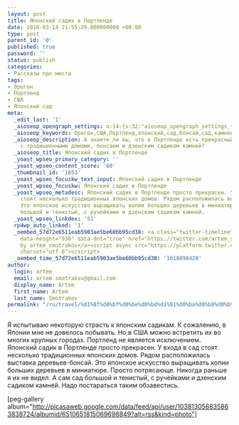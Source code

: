```yaml
---
layout: post
title: Японский садик в Портленде
date: 2018-03-14 21:55:29.000000000 +00:00
type: post
parent_id: '0'
published: true
password: ''
status: publish
categories:
- Рассказы про места
tags:
- Орегон
- Портленд
- США
- Японский сад
meta:
  _edit_last: '1'
  _aioseop_opengraph_settings: a:14:{s:32:"aioseop_opengraph_settings_title";s:0:"";s:31:"aioseop_opengraph_settings_desc";s:0:"";s:36:"aioseop_opengraph_settings_customimg";s:0:"";s:37:"aioseop_opengraph_settings_imagewidth";s:0:"";s:38:"aioseop_opengraph_settings_imageheight";s:0:"";s:32:"aioseop_opengraph_settings_video";s:0:"";s:37:"aioseop_opengraph_settings_videowidth";s:0:"";s:38:"aioseop_opengraph_settings_videoheight";s:0:"";s:35:"aioseop_opengraph_settings_category";s:7:"article";s:34:"aioseop_opengraph_settings_section";s:0:"";s:30:"aioseop_opengraph_settings_tag";s:0:"";s:34:"aioseop_opengraph_settings_setcard";s:7:"summary";s:44:"aioseop_opengraph_settings_customimg_twitter";s:0:"";s:44:"aioseop_opengraph_settings_customimg_checker";s:1:"0";}
  _aioseop_keywords: Орегон,США,Портленд,японский,сад,бонсай,сад,камней
  _aioseop_description: А знаете ли вы, что в Портленде есть прекрасный японский садик
    с традиционными домами, бонсаем и дзенским садиком камней?
  _aioseop_title: Японский садик в Портленде
  _yoast_wpseo_primary_category: ''
  _yoast_wpseo_content_score: '60'
  _thumbnail_id: '1653'
  _yoast_wpseo_focuskw_text_input: Японский садик в Портленде
  _yoast_wpseo_focuskw: Японский садик в Портленде
  _yoast_wpseo_metadesc: Японский садик в Портленде просто прекрасен. У входа в сад
    стоят несколько традиционных японских домов. Рядом расположилась выставка деревьев-бонсай.
    Это японское искусство выращивать копии больших деревьев в миниатюре. А сам сад
    большой и тенистый, с ручейками и дзенским садиком камней.
  _yoast_wpseo_linkdex: '51'
  rp4wp_auto_linked: '1'
  _oembed_57d72e6511eab5903ae5be60bb95cd38: <a class="twitter-timeline" data-width="625"
    data-height="938" data-dnt="true" href="https://twitter.com/artem_smotrakov?ref_src=twsrc%5Etfw">Tweets
    by artem_smotrakov</a><script async src="https://platform.twitter.com/widgets.js"
    charset="utf-8"></script>
  _oembed_time_57d72e6511eab5903ae5be60bb95cd38: '1618098428'
author:
  login: artem
  email: artem.smotrakov@gmail.com
  display_name: Artem
  first_name: Artem
  last_name: Smotrakov
permalink: "/ru/travel/%d1%8f%d0%bf%d0%be%d0%bd%d1%81%d0%ba%d0%b8%d0%b9-%d1%81%d0%b0%d0%b4-%d0%bf%d0%be%d1%80%d1%82%d0%bb%d0%b5%d0%bd%d0%b4.html"
---
```

Я испытываю некоторую страсть к японским садикам. К сожалению, в Японии мне не довелось побывать. Но в США можно встретить их во многих крупных городах. Портленд не является исключением. Японский садик в Портленде просто прекрасен. У входа в сад стоят несколько традиционных японских домов. Рядом расположилась выставка деревьев-бонсай. Это японское искусство выращивать копии больших деревьев в миниатюре. Просто потрясающе. Никогда раньше я их не видел. А сам сад большой и тенистый, с ручейками и дзенским садиком камней. Надо постараться таким обзавестись.

[peg-gallery album="http://picasaweb.google.com/data/feed/api/user/103813056835863838724/albumid/6510651815069698849?alt=rss&kind=photo"]

